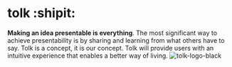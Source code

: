 # tolk :shipit:
**Making an idea presentable is everything**. The most significant way to achieve presentability is by sharing and learning from what others have to say. Tolk is a concept, it is our concept. Tolk will provide users with an intuitive experience that enables a better way of living. 
![tolk-logo-black](https://user-images.githubusercontent.com/52379944/66797022-504e0c80-eebe-11e9-8e1f-90a38ba0a140.png)
